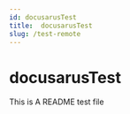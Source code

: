 ```yaml
---
id: docusarusTest
title:  docusarusTest
slug: /test-remote
---
```


# docusarusTest

This is A README test file
